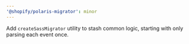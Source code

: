 ```yaml
---
'@shopify/polaris-migrator': minor
---
```


Add `createSassMigrator` utility to stash common logic, starting with only parsing each event once.
